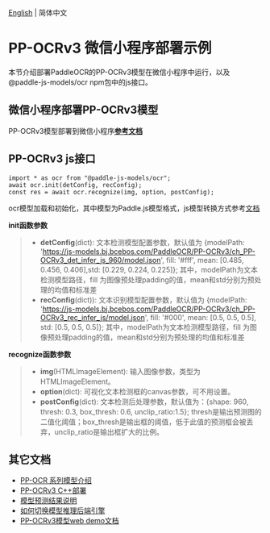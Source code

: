 [English](README_EN.md) | 简体中文
# PP-OCRv3 微信小程序部署示例

本节介绍部署PaddleOCR的PP-OCRv3模型在微信小程序中运行，以及@paddle-js-models/ocr npm包中的js接口。


## 微信小程序部署PP-OCRv3模型

PP-OCRv3模型部署到微信小程序[**参考文档**](../../../../application/js/mini_program)


## PP-OCRv3 js接口

```
import * as ocr from "@paddle-js-models/ocr";
await ocr.init(detConfig, recConfig);
const res = await ocr.recognize(img, option, postConfig);
```
ocr模型加载和初始化，其中模型为Paddle.js模型格式，js模型转换方式参考[文档](../../../../application/js/web_demo/README.md)

**init函数参数**

> * **detConfig**(dict): 文本检测模型配置参数，默认值为 {modelPath: 'https://js-models.bj.bcebos.com/PaddleOCR/PP-OCRv3/ch_PP-OCRv3_det_infer_js_960/model.json', fill: '#fff', mean: [0.485, 0.456, 0.406],std: [0.229, 0.224, 0.225]}; 其中，modelPath为文本检测模型路径，fill 为图像预处理padding的值，mean和std分别为预处理的均值和标准差
> * **recConfig**(dict)): 文本识别模型配置参数，默认值为 {modelPath: 'https://js-models.bj.bcebos.com/PaddleOCR/PP-OCRv3/ch_PP-OCRv3_rec_infer_js/model.json', fill: '#000', mean: [0.5, 0.5, 0.5], std: [0.5, 0.5, 0.5]}; 其中，modelPath为文本检测模型路径，fill 为图像预处理padding的值，mean和std分别为预处理的均值和标准差


**recognize函数参数**

> * **img**(HTMLImageElement): 输入图像参数，类型为HTMLImageElement。
> * **option**(dict): 可视化文本检测框的canvas参数，可不用设置。
> * **postConfig**(dict): 文本检测后处理参数，默认值为：{shape: 960, thresh: 0.3, box_thresh: 0.6, unclip_ratio:1.5}; thresh是输出预测图的二值化阈值；box_thresh是输出框的阈值，低于此值的预测框会被丢弃，unclip_ratio是输出框扩大的比例。


## 其它文档

- [PP-OCR 系列模型介绍](../../)
- [PP-OCRv3 C++部署](../cpp)
- [模型预测结果说明](../../../../../docs/api/vision_results/)
- [如何切换模型推理后端引擎](../../../../../docs/cn/faq/how_to_change_backend.md)
- [PP-OCRv3模型web demo文档](../../../../application/js/web_demo/README.md)
